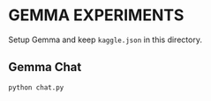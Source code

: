 # GEMMA EXPERIMENTS

Setup Gemma and keep `kaggle.json` in this directory.

## Gemma Chat

```sh
python chat.py
```